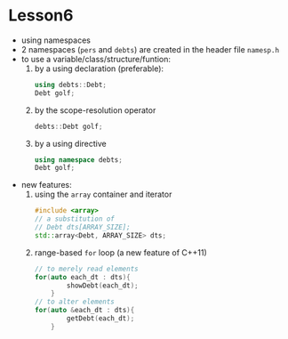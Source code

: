 # Lesson6
- using namespaces
- 2 namespaces (`pers` and `debts`) are created in the header file `namesp.h`
- to use a variable/class/structure/funtion:
  1. by a using declaration (preferable):
      ```C++
      using debts::Debt;
      Debt golf;
      ``` 
  2. by the scope-resolution operator
      ```C++
      debts::Debt golf;
      ```
  3. by a using directive
      ```C++
      using namespace debts;
      Debt golf;
      ```
- new features: 
  1. using the `array` container and iterator
        ```C++
        #include <array>
        // a substitution of
        // Debt dts[ARRAY_SIZE];
        std::array<Debt, ARRAY_SIZE> dts;
        ```
  2. range-based `for` loop (a new feature of C++11)
        ```C++
        // to merely read elements
        for(auto each_dt : dts){
                showDebt(each_dt);
            }
        // to alter elements
        for(auto &each_dt : dts){
                getDebt(each_dt);
            }
        ```